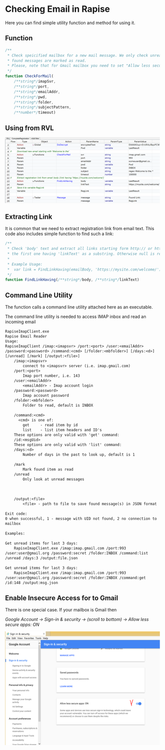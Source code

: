 # Checking Email in Rapise
Here you can find simple utility function and method for using it.

## Function

````javascript
/**
 * Check speicified mailbox for a new mail message. We only check unread messages and
 * found messages are marked as read.
 * Please, note that for Gmail mailbox you need to set "Allow less secure apps: ON"
 */
function CheckForMail(
	/**string*/imapSvr, 
	/**string*/port, 
	/**string*/emailAddr, 
	/**string*/pwd,
	/**string*/folder,
	/**string*/subjectPattern,
	/**number*/timeout)
````

## Using from RVL
![From RVL](Media/CallingFromRvl.png)

## Extracting Link
It is common that we need to extract registration link from email text. This code also includes simple function to find such a link:

````javascript
/**
 * Check 'body' text and extract all links starting form http:// or https:// and return
 * the first one having 'linkText' as a substring. Otherwise null is returned.
 *
 * Example Usage:
 *  var link = FindLinkHaving(emailBody, 'https://mysite.com/welcome/');
 */
function FindLinkHaving(/**string*/body, /**string*/linkText)
````

## Command Line Utility
The function calls a command line utility attached here as an executable.

The command line utility is needed to access IMAP inbox and read an incoming email



````
RapiseImapClient.exe
Rapise Email Reader
Usage:
RapiseImapClient /imap:<imapsvr> /port:<port> /user:<emailAddr> /password:<password> /command:<cmd> [/folder:<mbfolder>] [/days:<d>] [/unread] [/mark] [/output:<file>]
    /imap:<imapsvr>
        connect to <imapsvr> server (i.e. imap.gmail.com)
    /port:<port>
        Imap port number, i.e. 143
    /user:<emailAddr>
        <emailAddr> - Imap account login
    /password:<password>
        Imap account password
    /folder:<mbfolder>
        Folder to read, default is INBOX   

    /command:<cmd>
      <cmd> is one of:
        get     - read item by id
        list    - list item headers and ID's
    These options are only valid with 'get' command:
    /id:<msgUid>
    These options are only valid with 'list' command:
    /days:<d>
        Number of days in the past to look up, default is 1

    /mark
        Mark found item as read
    /unread
        Only look at unread messages



    /output:<file>
        <file> - path to file to save found message(s) in JSON format

Exit code:
0 when successful, 1 - message with UID not found, 2 no connection to mailbox

Examples:

Get unread items for last 3 days:
    RapiseImapClient.exe /imap:imap.gmail.com /port:993 /user:user@gmail.org /password:secret /folder:INBOX /command:list /unread /days:3 /output:file.json

Get unread items for last 3 days:
    RapiseImapClient.exe /imap:imap.gmail.com /port:993 /user:user@gmail.org /password:secret /folder:INBOX /command:get /id:148 /output:msg.json
````

## Enable Insecure Access for to Gmail

There is one special case. If your mailbox is Gmail then 

*Google Account -> Sign-in & security -> (scroll to bottom) -> Allow less secure apps: ON*

![On](Media/InsecureAccess.png)



